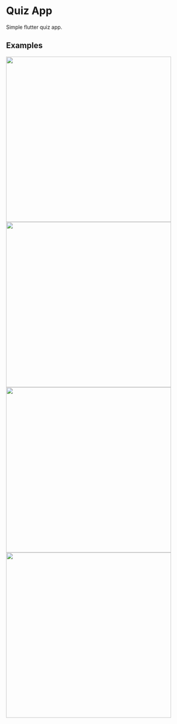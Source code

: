 # Quiz App

Simple flutter quiz app.

## Examples

<img src="https://github.com/khlebobul/Flutter-quiz-app/blob/main/img/Simulator%20Screen%20Shot%20-%20iPhone%2014%20Pro%20Max%20-%202022-11-02%20at%2008.38.58.png" width="450">
<img src="https://github.com/khlebobul/Flutter-quiz-app/blob/main/img/Simulator%20Screen%20Shot%20-%20iPhone%2014%20Pro%20Max%20-%202022-11-02%20at%2008.39.13.png" width="450">
<img src="https://github.com/khlebobul/Flutter-quiz-app/blob/main/img/Simulator%20Screen%20Shot%20-%20iPhone%2014%20Pro%20Max%20-%202022-11-02%20at%2008.39.18.png" width="450">
<img src="https://github.com/khlebobul/Flutter-quiz-app/blob/main/img/Simulator%20Screen%20Shot%20-%20iPhone%2014%20Pro%20Max%20-%202022-11-02%20at%2008.39.23.png" width="450">
